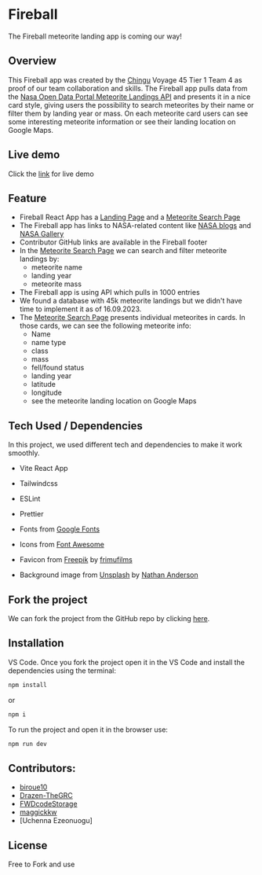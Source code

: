 # Fireball

The Fireball meteorite landing app is coming our way!

## Overview

This Fireball app was created by the [Chingu](https://www.chingu.io/) Voyage 45 Tier 1 Team 4 as proof of our team collaboration and skills. The Fireball app pulls data from the [Nasa Open Data Portal Meteorite Landings API](https://data.nasa.gov/Space-Science/Meteorite-Landings/gh4g-9sfh) and presents it in a nice card style, giving users the possibility to search meteorites by their name or filter them by landing year or mass. On each meteorite card users can see some interesting meteorite information or see their landing location on Google Maps.

## Live demo

Click the [link](https://fireball-by-v45-tier1-team-04.netlify.app/) for live demo

## Feature

- Fireball React App has a [Landing Page](https://fireball-by-v45-tier1-team-04.netlify.app/) and a [Meteorite Search Page](https://fireball-by-v45-tier1-team-04.netlify.app/search)
- The Fireball app has links to NASA-related content like [NASA blogs](https://blogs.nasa.gov/) and [NASA Gallery](https://www.nasa.gov/multimedia/imagegallery/index.html)
- Contributor GitHub links are available in the Fireball footer
- In the [Meteorite Search Page](https://fireball-by-v45-tier1-team-04.netlify.app/search) we can search and filter meteorite landings by:
  - meteorite name
  - landing year
  - meteorite mass
- The Fireball app is using API which pulls in 1000 entries
- We found a database with 45k meteorite landings but we didn't have time to implement it as of 16.09.2023.
- The [Meteorite Search Page](https://fireball-by-v45-tier1-team-04.netlify.app/search) presents individual meteorites in cards. In those cards, we can see the following meteorite info:
  - Name
  - name type
  - class
  - mass
  - fell/found status
  - landing year
  - latitude
  - longitude
  - see the meteorite landing location on Google Maps

## Tech Used / Dependencies

In this project, we used different tech and dependencies to make it work smoothly.

- Vite React App
- Tailwindcss
- ESLint
- Prettier

- Fonts from [Google Fonts](https://fonts.google.com/)
- Icons from [Font Awesome](https://fontawesome.com/)
- Favicon from [Freepik](https://www.freepik.com/) by [frimufilms](https://www.freepik.com/free-vector/astronomy-icons-collection_1033151.htm#query=meteor&position=1&from_view=search&track=sph)
- Background image from [Unsplash](https://unsplash.com/) by [Nathan Anderson](https://unsplash.com/@nathananderson?utm_source=unsplash&utm_medium=referral&utm_content=creditCopyText)

## Fork the project

We can fork the project from the GitHub repo by clicking [here](https://github.com/chingu-voyages/v45-tier1-team-04/tree/development-branch).

## Installation

VS Code. Once you fork the project open it in the VS Code and install the dependencies using the terminal:

```bash
npm install
```

or

```bash
npm i
```

To run the project and open it in the browser use:

```bash
npm run dev
```

## Contributors:

- [biroue10](https://github.com/biroue10)
- [Drazen-TheGRC](https://github.com/Drazen-TheGRC)
- [FWDcodeStorage](https://github.com/FWDcodeStorage)
- [maggickkw](https://github.com/maggickkw)
- [Uchenna Ezeonuogu]

## License

Free to Fork and use
